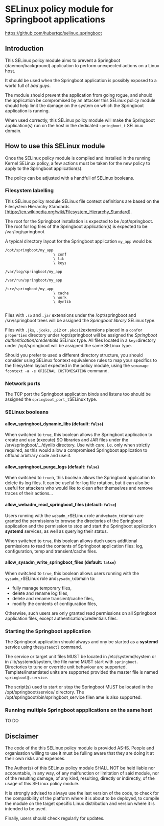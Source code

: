 SELinux policy module for Springboot applications
==========================================================
https://github.com/hubertqc/selinux_springboot

## Introduction

This SELinux policy module aims to prevent a Springboot (daemon/background) application to
 perform unexpected actions on a Linux host.

It should be used when the Springboot application is possibly exposed to a world full of
 *bad guys*.

The module should prevent the application from going rogue, and should the application be
compromised by an attacker this SELinux policy module should help limit the damage on the
system on which the Springboot application is running.

When used correctly, this SELinux policy module will make the Springboot application(s)
run on the host in the dedicated `springboot_t` SELinux domain.

## How to use this SELinux module

Once the SELinux policy module is compiled and installed in the running Kernel SELinux
 policy, a few actions must be taken for the new policy to apply to the Springboot
 application(s).
 
The policy can be adjusted with a handfull of SELinux booleans.

### Filesystem labelling
This SELinux policy module SELinux file context definitions are based on the Filesystem 
Hierarchy Standards [https://en.wikipedia.org/wiki/Filesystem_Hierarchy_Standard].

The root for the Springboot installation is expected to be /opt/springboot.
The root for log files of the Springboot application(s) is expected to be
 /var/log/springboot.

A typical directory layout for the Springboot application `my_app` would be:

```
/opt/springboot/my_app
                      \ conf
                      \ lib
                      \ keys
                      
/var/log/springboot/my_app

/var/run/springboot/my_app

/srv/springboot/my_app
                      \ cache
                      \ work
                      \ dynlib
                      
```

Files with `.so` and `.jar` extensions under the /opt/springboot and /srv/springboot trees
will be assigned the *Springboot library* SELinux type.

Files with `.jks`, `.jceks`, `.p12` or `.pkcs12`extensions placed in a `conf`or
`properties` directory under /opt/springboot will be assigned the *Springboot 
authentication/credentials* SELinux type. All files located in a `keys`directory under
 /opt/springboot will be assigned the same SELinux type.


Should you prefer to used a different directory structure, you should consider using
SELinux fcontext equivalence rules to map your specifics to the filesystem layout expected
in the policy module, using the `semanage fcontext -a -e ORIGINAL CUSTOMISATION` command.

### Network ports

The TCP port the Springboot application binds and listens too should be assigned the
 `springboot_port_t`SELinux type.

### SELinux booleans

#### allow_springboot_dynamic_libs		(default: `false`)
When switched to `true`, this boolean allows the Springboot application to create and use
(execute) SO libraries and JAR files under the /srv/springboot/.../dynlib directory.
Use with care, i.e. only when strictly required, as this would allow a compromised
Springboot application to offload arbitrary code and use it.

#### allow_springboot_purge_logs		(default: `false`)
When switched to `true`n, this boolean allows the Springboot application to delete its log
files. It can be useful for log file rotation, but it can also be useful for attackers who
would like to clean after themselves and remove traces of their actions...

#### allow_webadm_read_springboot_files		(default: `false`)
Users running with the `webadm_r`SELinux role and`webadm_t`domain are granted the
permissions to browse the directories of the Springboot application and the permission to
stop and start the Springboot application **systemd** services, as well as querying their
status.

When switched to `true`, this boolean allows duch users additional permissions to read the 
contents of Springboot application files: log, configuration, temp and transient/cache
files.

#### allow_sysadm_write_springboot_files	(default: `false`)
When switched to `true`, this boolean allows users running with the `sysadm_r`SELinux role
and`sysadm_t`domain to:
- fully manage temporary files,
- delete and rename log files,
- delete and rename transient/cache files,
- modify the contents of configuration files,

Otherwise, such users are only granted read permissions on all Springboot application
files, except authentication/credentials files.
 

### Starting the Springboot application

The Springboot application should always and ony be started as a **systemd** service using
the`systemctl` command.

The service or target unit files MUST be located in /etc/systemd/system or in
/lib/systemd/system, the file name MUST start with `springboot`.
Directories to tune or override unit behaviour are supported.
Template/instantiated units are supported provided the master file is named
`springboot@.service`.

The script(s) used to start or stop the Springboot MUST be located in the 
/opt/springboot/service/ directory. The /opt/springboot/bin/springboot_service filen ame
is also supported.

### Running multiple Springboot appplications on the same host

TO DO


## Disclaimer

The code of the this SELinux policy module is provided AS-IS. People and organisation
willing to use it must be fulling aware that they are doing it at their own risks and
expenses.

The Author(s) of this SELinux policy module SHALL NOT be held liable nor accountable, in
 any way, of any malfunction or limitation of said module, nor of the resulting damage, of
 any kind, resulting, directly or indirectly, of the usage of this SELinux policy module.

It is strongly advised to always use the last version of the code, to check for the 
compatibility of the platform where it is about to be deployed, to compile the module on
the target specific Linux distribution and version where it is intended to be used.

Finally, users should check regularly for updates.
